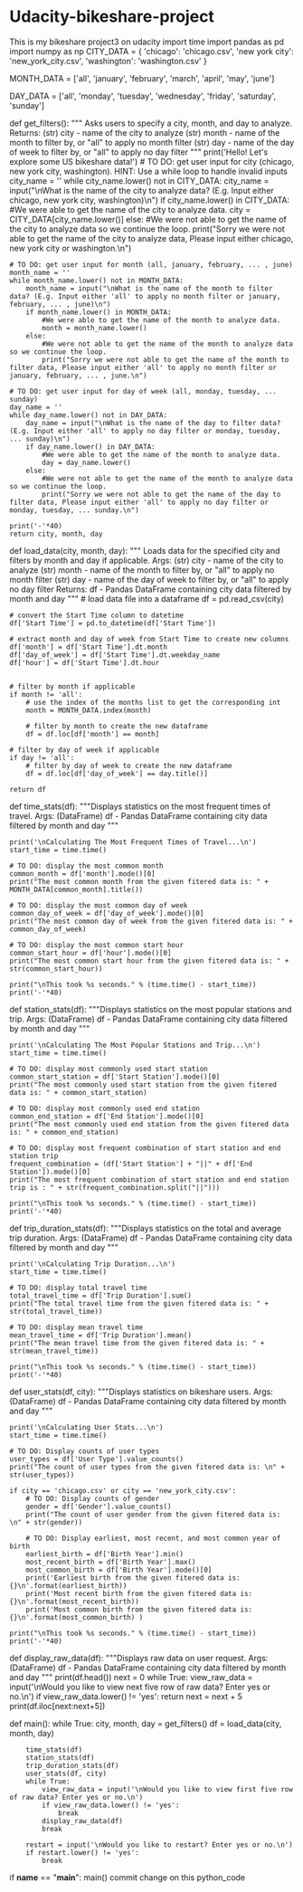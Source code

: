 # Udacity-bikeshare-project
This is my bikeshare project3 on udacity
import time
import pandas as pd
import numpy as np
CITY_DATA = { 'chicago': 'chicago.csv',
              'new york city': 'new_york_city.csv',
              'washington': 'washington.csv' }

MONTH_DATA = ['all', 'january', 'february', 'march', 'april', 'may', 'june']

DAY_DATA = ['all', 'monday', 'tuesday', 'wednesday', 'friday', 'saturday', 'sunday']

def get_filters():
    """
    Asks users to specify a city, month, and day to analyze.
    Returns:
        (str) city - name of the city to analyze
        (str) month - name of the month to filter by, or "all" to apply no month filter
        (str) day - name of the day of week to filter by, or "all" to apply no day filter
    """
    print('Hello! Let\'s explore some US bikeshare data!') 
    # TO DO: get user input for city (chicago, new york city, washington). HINT: Use a while loop to handle invalid inputs
    city_name = ''
    while city_name.lower() not in CITY_DATA:
        city_name = input("\nWhat is the name of the city to analyze data? (E.g. Input either chicago, new york city, washington)\n")
        if city_name.lower() in CITY_DATA:
            #We were able to get the name of the city to analyze data.
            city = CITY_DATA[city_name.lower()]
        else:
            #We were not able to get the name of the city to analyze data so we continue the loop.
            print("Sorry we were not able to get the name of the city to analyze data, Please input either chicago, new york city or washington.\n")

    # TO DO: get user input for month (all, january, february, ... , june)
    month_name = ''
    while month_name.lower() not in MONTH_DATA:
        month_name = input("\nWhat is the name of the month to filter data? (E.g. Input either 'all' to apply no month filter or january, february, ... , june)\n")
        if month_name.lower() in MONTH_DATA:
            #We were able to get the name of the month to analyze data.
            month = month_name.lower()
        else:
            #We were not able to get the name of the month to analyze data so we continue the loop.
            print("Sorry we were not able to get the name of the month to filter data, Please input either 'all' to apply no month filter or january, february, ... , june.\n")

    # TO DO: get user input for day of week (all, monday, tuesday, ... sunday)
    day_name = ''
    while day_name.lower() not in DAY_DATA:
        day_name = input("\nWhat is the name of the day to filter data? (E.g. Input either 'all' to apply no day filter or monday, tuesday, ... sunday)\n")
        if day_name.lower() in DAY_DATA:
            #We were able to get the name of the month to analyze data.
            day = day_name.lower()
        else:
            #We were not able to get the name of the month to analyze data so we continue the loop.
            print("Sorry we were not able to get the name of the day to filter data, Please input either 'all' to apply no day filter or monday, tuesday, ... sunday.\n")

    print('-'*40)
    return city, month, day


def load_data(city, month, day):
    """
    Loads data for the specified city and filters by month and day if applicable.
    Args:
        (str) city - name of the city to analyze
        (str) month - name of the month to filter by, or "all" to apply no month filter
        (str) day - name of the day of week to filter by, or "all" to apply no day filter
    Returns:
        df - Pandas DataFrame containing city data filtered by month and day
    """
    # load data file into a dataframe
    df = pd.read_csv(city)

    # convert the Start Time column to datetime
    df['Start Time'] = pd.to_datetime(df['Start Time'])

    # extract month and day of week from Start Time to create new columns
    df['month'] = df['Start Time'].dt.month
    df['day_of_week'] = df['Start Time'].dt.weekday_name
    df['hour'] = df['Start Time'].dt.hour


    # filter by month if applicable
    if month != 'all':
        # use the index of the months list to get the corresponding int
        month = MONTH_DATA.index(month)

        # filter by month to create the new dataframe
        df = df.loc[df['month'] == month]

    # filter by day of week if applicable
    if day != 'all':
        # filter by day of week to create the new dataframe
        df = df.loc[df['day_of_week'] == day.title()]

    return df


def time_stats(df):
    """Displays statistics on the most frequent times of travel.
    Args:
        (DataFrame) df - Pandas DataFrame containing city data filtered by month and day
    """

    print('\nCalculating The Most Frequent Times of Travel...\n')
    start_time = time.time()

    # TO DO: display the most common month
    common_month = df['month'].mode()[0]
    print("The most common month from the given fitered data is: " + MONTH_DATA[common_month].title())

    # TO DO: display the most common day of week
    common_day_of_week = df['day_of_week'].mode()[0]
    print("The most common day of week from the given fitered data is: " + common_day_of_week)

    # TO DO: display the most common start hour
    common_start_hour = df['hour'].mode()[0]
    print("The most common start hour from the given fitered data is: " + str(common_start_hour))

    print("\nThis took %s seconds." % (time.time() - start_time))
    print('-'*40)


def station_stats(df):
    """Displays statistics on the most popular stations and trip.
    Args:
        (DataFrame) df - Pandas DataFrame containing city data filtered by month and day
    """

    print('\nCalculating The Most Popular Stations and Trip...\n')
    start_time = time.time()

    # TO DO: display most commonly used start station
    common_start_station = df['Start Station'].mode()[0]
    print("The most commonly used start station from the given fitered data is: " + common_start_station)

    # TO DO: display most commonly used end station
    common_end_station = df['End Station'].mode()[0]
    print("The most commonly used end station from the given fitered data is: " + common_end_station)

    # TO DO: display most frequent combination of start station and end station trip
    frequent_combination = (df['Start Station'] + "||" + df['End Station']).mode()[0]
    print("The most frequent combination of start station and end station trip is : " + str(frequent_combination.split("||")))

    print("\nThis took %s seconds." % (time.time() - start_time))
    print('-'*40)


def trip_duration_stats(df):
    """Displays statistics on the total and average trip duration.
    Args:
        (DataFrame) df - Pandas DataFrame containing city data filtered by month and day
    """

    print('\nCalculating Trip Duration...\n')
    start_time = time.time()

    # TO DO: display total travel time
    total_travel_time = df['Trip Duration'].sum()
    print("The total travel time from the given fitered data is: " + str(total_travel_time))

    # TO DO: display mean travel time
    mean_travel_time = df['Trip Duration'].mean()
    print("The mean travel time from the given fitered data is: " + str(mean_travel_time))

    print("\nThis took %s seconds." % (time.time() - start_time))
    print('-'*40)


def user_stats(df, city):
    """Displays statistics on bikeshare users.
    Args:
        (DataFrame) df - Pandas DataFrame containing city data filtered by month and day
    """

    print('\nCalculating User Stats...\n')
    start_time = time.time()

    # TO DO: Display counts of user types
    user_types = df['User Type'].value_counts()
    print("The count of user types from the given fitered data is: \n" + str(user_types))

    if city == 'chicago.csv' or city == 'new_york_city.csv':
        # TO DO: Display counts of gender
        gender = df['Gender'].value_counts()
        print("The count of user gender from the given fitered data is: \n" + str(gender))

        # TO DO: Display earliest, most recent, and most common year of birth
        earliest_birth = df['Birth Year'].min()
        most_recent_birth = df['Birth Year'].max()
        most_common_birth = df['Birth Year'].mode()[0]
        print('Earliest birth from the given fitered data is: {}\n'.format(earliest_birth))
        print('Most recent birth from the given fitered data is: {}\n'.format(most_recent_birth))
        print('Most common birth from the given fitered data is: {}\n'.format(most_common_birth) )

    print("\nThis took %s seconds." % (time.time() - start_time))
    print('-'*40)


def display_raw_data(df):
    """Displays raw data on user request.
    Args:
        (DataFrame) df - Pandas DataFrame containing city data filtered by month and day
    """
    print(df.head())
    next = 0
    while True:
        view_raw_data = input('\nWould you like to view next five row of raw data? Enter yes or no.\n')
        if view_raw_data.lower() != 'yes':
            return
        next = next + 5
        print(df.iloc[next:next+5])


def main():
    while True:
        city, month, day = get_filters()
        df = load_data(city, month, day)

        time_stats(df)
        station_stats(df)
        trip_duration_stats(df)
        user_stats(df, city)
        while True:
            view_raw_data = input('\nWould you like to view first five row of raw data? Enter yes or no.\n')
            if view_raw_data.lower() != 'yes':
                break
            display_raw_data(df)
            break

        restart = input('\nWould you like to restart? Enter yes or no.\n')
        if restart.lower() != 'yes':
            break


if __name__ == "__main__":
    main()
commit change on this 
python_code 
